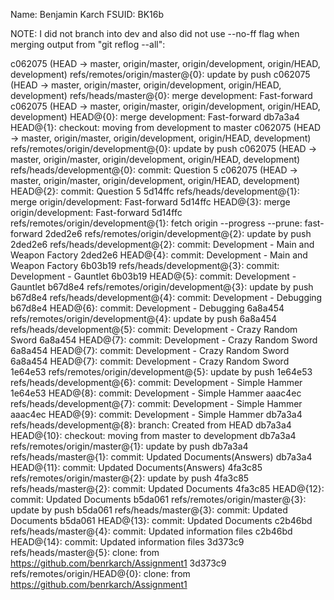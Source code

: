 Name: Benjamin Karch
FSUID: BK16b

NOTE:
I did not branch into dev and also did not use --no-ff flag when merging
output from "git reflog --all":

c062075 (HEAD -> master, origin/master, origin/development, origin/HEAD, development) refs/remotes/origin/master@{0}: update by push
c062075 (HEAD -> master, origin/master, origin/development, origin/HEAD, development) refs/heads/master@{0}: merge development: Fast-forward
c062075 (HEAD -> master, origin/master, origin/development, origin/HEAD, development) HEAD@{0}: merge development: Fast-forward
db7a3a4 HEAD@{1}: checkout: moving from development to master
c062075 (HEAD -> master, origin/master, origin/development, origin/HEAD, development) refs/remotes/origin/development@{0}: update by push
c062075 (HEAD -> master, origin/master, origin/development, origin/HEAD, development) refs/heads/development@{0}: commit: Question 5
c062075 (HEAD -> master, origin/master, origin/development, origin/HEAD, development) HEAD@{2}: commit: Question 5
5d14ffc refs/heads/development@{1}: merge origin/development: Fast-forward
5d14ffc HEAD@{3}: merge origin/development: Fast-forward
5d14ffc refs/remotes/origin/development@{1}: fetch origin --progress --prune: fast-forward
2ded2e6 refs/remotes/origin/development@{2}: update by push
2ded2e6 refs/heads/development@{2}: commit: Development - Main and Weapon Factory
2ded2e6 HEAD@{4}: commit: Development - Main and Weapon Factory
6b03b19 refs/heads/development@{3}: commit: Development - Gauntlet
6b03b19 HEAD@{5}: commit: Development - Gauntlet
b67d8e4 refs/remotes/origin/development@{3}: update by push
b67d8e4 refs/heads/development@{4}: commit: Development - Debugging
b67d8e4 HEAD@{6}: commit: Development - Debugging
6a8a454 refs/remotes/origin/development@{4}: update by push
6a8a454 refs/heads/development@{5}: commit: Development - Crazy Random Sword
6a8a454 HEAD@{7}: commit: Development - Crazy Random Sword
6a8a454 HEAD@{7}: commit: Development - Crazy Random Sword
6a8a454 HEAD@{7}: commit: Development - Crazy Random Sword
1e64e53 refs/remotes/origin/development@{5}: update by push
1e64e53 refs/heads/development@{6}: commit: Development - Simple Hammer
1e64e53 HEAD@{8}: commit: Development - Simple Hammer
aaac4ec refs/heads/development@{7}: commit: Development - Simple Hammer
aaac4ec HEAD@{9}: commit: Development - Simple Hammer
db7a3a4 refs/heads/development@{8}: branch: Created from HEAD
db7a3a4 HEAD@{10}: checkout: moving from master to development
db7a3a4 refs/remotes/origin/master@{1}: update by push
db7a3a4 refs/heads/master@{1}: commit: Updated Documents(Answers)
db7a3a4 HEAD@{11}: commit: Updated Documents(Answers)
4fa3c85 refs/remotes/origin/master@{2}: update by push
4fa3c85 refs/heads/master@{2}: commit: Updated Documents
4fa3c85 HEAD@{12}: commit: Updated Documents
b5da061 refs/remotes/origin/master@{3}: update by push
b5da061 refs/heads/master@{3}: commit: Updated Documents
b5da061 HEAD@{13}: commit: Updated Documents
c2b46bd refs/heads/master@{4}: commit: Updated information files
c2b46bd HEAD@{14}: commit: Updated information files
3d373c9 refs/heads/master@{5}: clone: from https://github.com/benrkarch/Assignment1
3d373c9 refs/remotes/origin/HEAD@{0}: clone: from https://github.com/benrkarch/Assignment1

